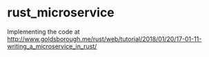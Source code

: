 # rust_microservice

Implementing the code at http://www.goldsborough.me/rust/web/tutorial/2018/01/20/17-01-11-writing_a_microservice_in_rust/
